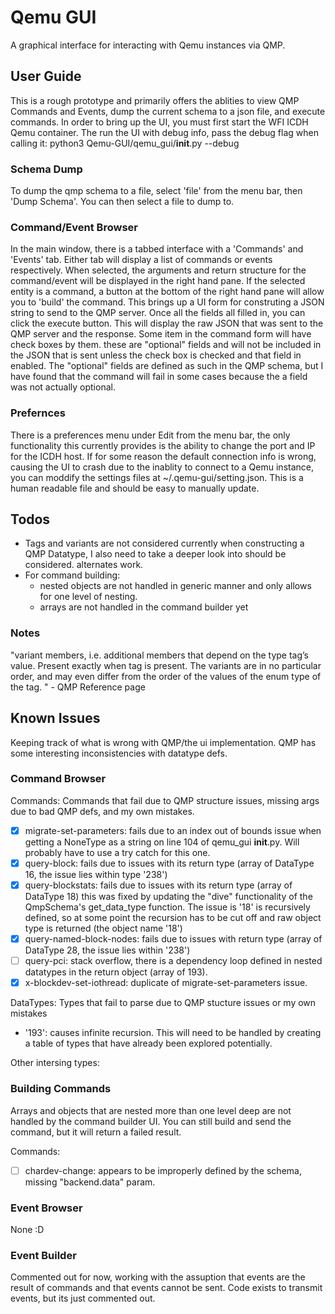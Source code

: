 # Qemu GUI

A graphical interface for interacting with Qemu instances via QMP.

## User Guide

This is a rough prototype and primarily offers the ablities to view QMP Commands and Events, dump the current schema to a json file, and execute commands. In order to bring up the UI, you must first start the WFI ICDH Qemu container. The run the UI with debug info, pass the debug flag when calling it: python3 Qemu-GUI/qemu_gui/__init__.py --debug

### Schema Dump

To dump the qmp schema to a file, select 'file' from the menu bar, then 'Dump Schema'. You can then select a file to dump to.

### Command/Event Browser

In the main window, there is a tabbed interface with a 'Commands' and 'Events' tab. Either tab will display a list of commands or events respectively. When selected, the arguments and return structure for the command/event will be displayed in the right hand pane. If the selected
entity is a command, a button at the bottom of the right hand pane will allow you to 'build' the command. This brings up a UI form for construting a JSON string to send to the QMP server. Once all the fields all filled in, you can click the execute button. This will display the raw JSON that was sent to the QMP server and the response. Some item in the command form will have check boxes by them. these are "optional" fields and will not be included in the JSON that is sent unless the check box is checked and that field in enabled. The "optional" fields are defined as such in the QMP schema, but I have found that the command will fail in some cases because the a field was not actually optional.

### Prefernces

There is a preferences menu under Edit from the menu bar, the only functionality this currently provides is the ability to change the port and IP for the ICDH host. If for some reason the default connection info is wrong, causing the UI to crash due to the inablity to connect to a Qemu instance, you can moddify the settings files at ~/.qemu-gui/setting.json. This is a human readable file and should be easy to manually update.

## Todos

- Tags and variants are not considered currently when constructing a QMP Datatype, I also need to take a deeper look into should be considered. alternates work.
- For command building:
  - nested objects are not handled in generic manner and only allows for one level of nesting.
  - arrays are not handled in the command builder yet

### Notes

"variant members, i.e. additional members that depend on the type tag’s value. Present exactly when tag is present. The variants are in no particular order, and may even differ from the order of the values of the enum type of the tag. " - QMP Reference page

## Known Issues

Keeping track of what is wrong with QMP/the ui implementation. QMP has some interesting inconsistencies with datatype defs.

### Command Browser

Commands: Commands that fail due to QMP structure issues, missing args due to bad QMP defs, and my own mistakes.

- [X] migrate-set-parameters: fails due to an index out of bounds issue when getting a NoneType as a string on line 104 of
   qemu_gui __init__.py. Will probably have to use a try catch for this one.
- [X] query-block: fails due to issues with its return type (array of DataType 16, the issue lies within type '238')
- [X] query-blockstats: fails due to issues with its return type (array of DataType 18)
      this was fixed by updating the "dive" functionality of the QmpSchema's get_data_type function. The issue is '18' is recursively defined, so at some point the recursion has to be cut off and raw object type is returned (the object name '18')
- [X] query-named-block-nodes: fails due to issues with return type (array of DataType 28, the issue lies within '238')
- [ ] query-pci: stack overflow, there is a dependency loop defined in nested datatypes in the return object (array of 193).
- [X] x-blockdev-set-iothread: duplicate of migrate-set-parameters issue.

DataTypes: Types that fail to parse due to QMP stucture issues or my own mistakes

- '193':
    causes infinite recursion. This will need to be handled by creating a table of types that have already been explored potentially.

Other intersing types:

### Building Commands

Arrays and objects that are nested more than one level deep are not handled by the command builder UI. You can still build and send the command, but it will return a failed result.

Commands:

- [ ] chardev-change: appears to be improperly defined by the schema, missing "backend.data" param.

### Event Browser

None :D

### Event Builder

Commented out for now, working with the assuption that events are the result of commands and that events cannot be sent. Code exists to transmit events, but its just commented out.
